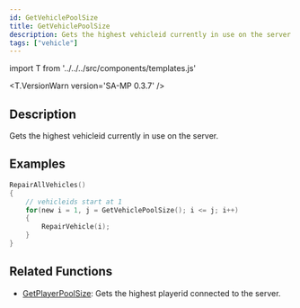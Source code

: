 ```yaml
---
id: GetVehiclePoolSize
title: GetVehiclePoolSize
description: Gets the highest vehicleid currently in use on the server.
tags: ["vehicle"]
---
```


import T from '../../../src/components/templates.js'

<T.VersionWarn version='SA-MP 0.3.7' />

## Description

Gets the highest vehicleid currently in use on the server.

## Examples

```c
RepairAllVehicles()
{
    // vehicleids start at 1
    for(new i = 1, j = GetVehiclePoolSize(); i <= j; i++)
    {
        RepairVehicle(i);
    }
}
```

## Related Functions

- [GetPlayerPoolSize](GetPlayerPoolSize.md): Gets the highest playerid connected to the server.
